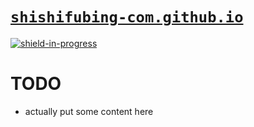 # [`shishifubing-com.github.io`][repo]

<!-- shields -->
[![shield-in-progress]][repo]

# TODO

* actually put some content here

<!-- internal links -->

<!-- external links -->
[repo]: https://github.com/shishifubing-com/shishifubing-com.github.io
[shield-in-progress]: https://img.shields.io/badge/status-in--progress-success?style=for-the-badge

